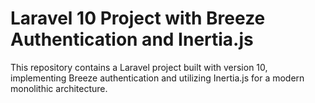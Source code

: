 <h1>Laravel 10 Project with Breeze Authentication and Inertia.js</h1>

<p>This repository contains a Laravel project built with version 10, implementing Breeze authentication and utilizing Inertia.js for a modern monolithic architecture.</p>
